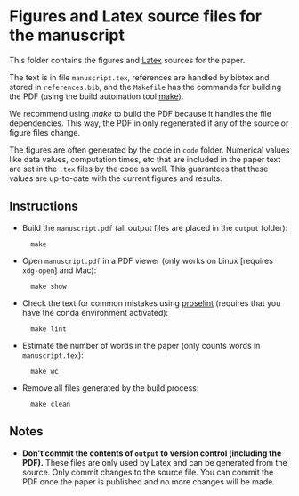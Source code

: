 # Figures and Latex source files for the manuscript

This folder contains the figures and [Latex](https://www.latex-project.org/)
sources for the paper.

The text is in file `manuscript.tex`, references are handled by bibtex and
stored in `references.bib`, and the `Makefile` has the commands for building
the PDF (using the build automation tool
[make](https://en.wikipedia.org/wiki/Make_(software))).

We recommend using *make* to build the PDF because it handles the file
dependencies. This way, the PDF in only regenerated if any of the source or
figure files change.

The figures are often generated by the code in `code` folder.
Numerical values like data values, computation times, etc that are included in
the paper text are set in the `.tex` files by the code as well.
This guarantees that these values are up-to-date with the current figures and
results.

## Instructions

* Build the `manuscript.pdf` (all output files are placed in the `output`
  folder):

        make

* Open `manuscript.pdf` in a PDF viewer (only works on Linux [requires
  `xdg-open`] and Mac):

        make show

* Check the text for common mistakes using [proselint](http://proselint.com/)
  (requires that you have the conda environment activated):

        make lint

* Estimate the number of words in the paper (only counts words in
  `manuscript.tex`):

        make wc

* Remove all files generated by the build process:

        make clean

## Notes

* **Don't commit the contents of `output` to version control (including the
  PDF).** These files are only used by Latex and can be generated from the
  source. Only commit changes to the source file. You can commit the PDF once
  the paper is published and no more changes will be made.
